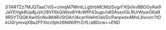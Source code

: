 $START$Zz7MJQTaaCVIS+cimqM7MmtLLg0rbMCMziSvgrFXQr/kvBBDOyKw9JaYEHgk8Up8jJzh28VfXkQiWsn8Y4cWfP43ugo/o65AssxIGLRUrWywO6aB9R5YTQQKAwIlSnNsiMdRU5tDArUkcarIlVehtOaVDcPanpxdx4MxL8vcorr7tDkUQrymvqXBa2FFXtccfph26NtNI9YrZrfLraBDcw==$END$